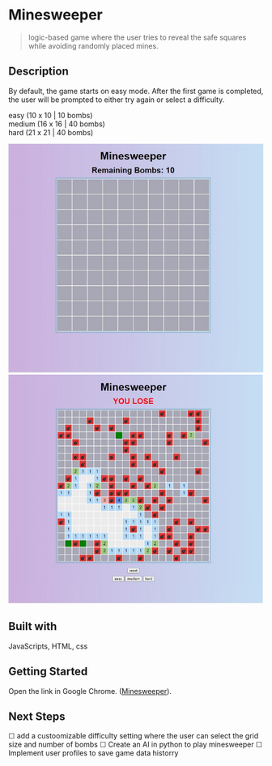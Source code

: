 # Minesweeper 
>  logic-based game where the user tries to reveal the safe squares while avoiding randomly placed mines.  

## Description
By default, the game starts on easy mode. After the first game is completed, the user will be prompted to either try again or select a difficulty. 

easy   (10 x 10 | 10 bombs)   
medium (16 x 16 | 40 bombs)  
hard   (21 x 21 | 40 bombs)   

![](/images/easy.jpg)
![](/images/hard.jpg)

## Built with
JavaScripts, HTML, css

## Getting Started
Open the link in Google Chrome. ([Minesweeper](https://pgf96.github.io/Minesweeper/)).

## Next Steps
☐ add a custoomizable difficulty setting where the user can select the grid size and number of bombs
☐ Create an AI in python to play minesweeper
☐ Implement user profiles to save game data historry


